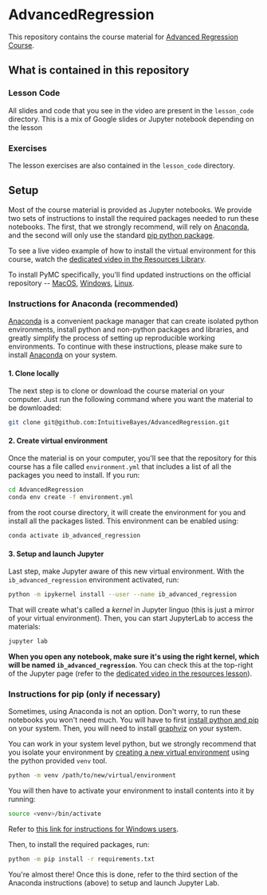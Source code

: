 # AdvancedRegression

This repository contains the course material for 
[Advanced Regression Course](https://www.intuitivebayes.com/advanced-regression).

## What is contained in this repository
### Lesson Code
All slides and code that you see in the video are present in the `lesson_code` directory.
This is a mix of Google slides or Jupyter notebook depending on the lesson

### Exercises
The lesson exercises are also contained in the `lesson_code` directory.   


## Setup

Most of the course material is provided as Jupyter notebooks. We provide two sets of instructions to install the required
packages needed to run these notebooks. The first, that we strongly recommend, will rely on [Anaconda](hhttps://www.anaconda.com), and the second
will only use the standard [pip python package](https://packaging.python.org/tutorials/installing-packages/).

To see a live video example of how to install the virtual environment for this course, watch the [dedicated video in the Resources Library](https://www.intuitivebayes.com/view/courses/advanced-regression/1615884-resource-library/5071356-environment-installation-with-anaconda).

To install PyMC specifically, you'll find updated instructions on the official repository -- [MacOS](https://github.com/pymc-devs/pymc/wiki/Installation-Guide-(MacOS)), [Windows](https://github.com/pymc-devs/pymc/wiki/Installation-Guide-(Windows)), [Linux](https://github.com/pymc-devs/pymc/wiki/Installation-Guide-(Linux)).

### Instructions for Anaconda (recommended)

[Anaconda](https://www.anaconda.com/) is a convenient package manager that can create isolated python environments,
install python and non-python packages and libraries, and greatly simplify the process of setting up reproducible
working environments. To continue with these instructions, please make sure to
install [Anaconda](https://www.anaconda.com/products/individual#download-section) on your system.

#### 1. Clone locally

The next step is to clone or download the course material on your computer. Just run the following command where you want the material to be downloaded:

```bash
git clone git@github.com:IntuitiveBayes/AdvancedRegression.git
```

#### 2. Create virtual environment
Once the material is on your computer, you'll see that the repository for this course has a file called `environment.yml` that includes a list of all the packages you need
to install. If you run:

```bash
cd AdvancedRegression
conda env create -f environment.yml
```

from the root course directory, it will create the environment for you and install all the packages listed. This
environment can be enabled using:

```bash
conda activate ib_advanced_regression
```

#### 3. Setup and launch Jupyter

Last step, make Jupyter aware of this new virtual environment. With the `ib_advanced_regression` environment activated, run:

```bash
python -m ipykernel install --user --name ib_advanced_regression
```

That will create what's called a *kernel* in Jupyter linguo (this is just a mirror of your virtual environment).
Then, you can start JupyterLab to access the materials:

```bash
jupyter lab
```

**When you open any notebook, make sure it's using the right kernel, which will be named `ib_advanced_regression`**. You can check this at the top-right of the Jupyter page (refer to the [dedicated video in the resources lesson](https://www.intuitivebayes.com/view/courses/advanced-regression/1615884-resource-library/5071356-environment-installation-with-anaconda)).

### Instructions for pip (only if necessary)

Sometimes, using Anaconda is not an option. Don't worry, to run these notebooks you won't need much. You will have to
first [install python and pip](https://www.python.org/downloads/) on your system. Then, you will need to
install [graphviz](https://www.graphviz.org) on your system.

You can work in your system level python, but we strongly recommend that you isolate your environment
by [creating a new virtual environment](https://docs.python.org/3/library/venv.html#creating-virtual-environments) using
the python provided `venv` tool.

```bash
python -m venv /path/to/new/virtual/environment
```

You will then have to activate your environment to install contents into it by running:

```bash
source <venv>/bin/activate
```

Refer
to [this link for instructions for Windows users](https://docs.python.org/3/library/venv.html#creating-virtual-environments).

Then, to install the required packages, run:

```bash
python -m pip install -r requirements.txt
```

You're almost there! Once this is done, refer to the third section of the Anaconda instructions (above) to setup and launch Jupyter Lab.
